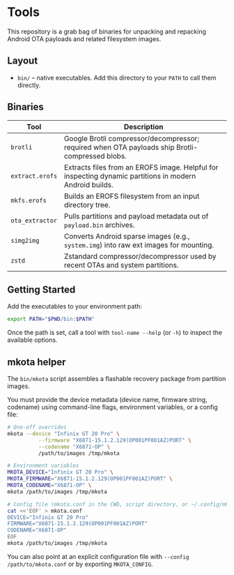 # Tools

This repository is a grab bag of binaries for unpacking and repacking Android OTA payloads and related filesystem images.

## Layout

- `bin/` – native executables. Add this directory to your `PATH` to call them directly.

## Binaries

| Tool | Description |
| --- | --- |
| `brotli` | Google Brotli compressor/decompressor; required when OTA payloads ship Brotli-compressed blobs. |
| `extract.erofs` | Extracts files from an EROFS image. Helpful for inspecting dynamic partitions in modern Android builds. |
| `mkfs.erofs` | Builds an EROFS filesystem from an input directory tree. |
| `ota_extractor` | Pulls partitions and payload metadata out of `payload.bin` archives. |
| `simg2img` | Converts Android sparse images (e.g., `system.img`) into raw ext images for mounting. |
| `zstd` | Zstandard compressor/decompressor used by recent OTAs and system partitions. |

## Getting Started

Add the executables to your environment path:

```bash
export PATH="$PWD/bin:$PATH"
```

Once the path is set, call a tool with `tool-name --help` (or `-h`) to inspect the available options.

## mkota helper

The `bin/mkota` script assembles a flashable recovery package from partition images.

You must provide the device metadata (device name, firmware string, codename) using command-line flags, environment variables, or a config file:

```bash
# One-off overrides
mkota --device "Infinix GT 20 Pro" \
          --firmware "X6871-15.1.2.129(OP001PF001AZ)PORT" \
          --codename "X6871-OP" \
          /path/to/images /tmp/mkota

# Environment variables
MKOTA_DEVICE="Infinix GT 20 Pro" \
MKOTA_FIRMWARE="X6871-15.1.2.129(OP001PF001AZ)PORT" \
MKOTA_CODENAME="X6871-OP" \
mkota /path/to/images /tmp/mkota

# Config file (mkota.conf in the CWD, script directory, or ~/.config/mkota/config)
cat <<'EOF' > mkota.conf
DEVICE="Infinix GT 20 Pro"
FIRMWARE="X6871-15.1.2.129(OP001PF001AZ)PORT"
CODENAME="X6871-OP"
EOF
mkota /path/to/images /tmp/mkota
```

You can also point at an explicit configuration file with `--config /path/to/mkota.conf` or by exporting `MKOTA_CONFIG`.

